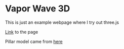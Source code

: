 # Vapor Wave 3D

This is just an example webpage where I try out three.js

[Link](https://jakethoffman.com/webProjects/VW3D/index.html) to the page

Pillar model came from [here](https://sketchfab.com/3d-models/low-poly-pillar-1d4acf7bc5ab4b419ce373fc0130c88f#download)